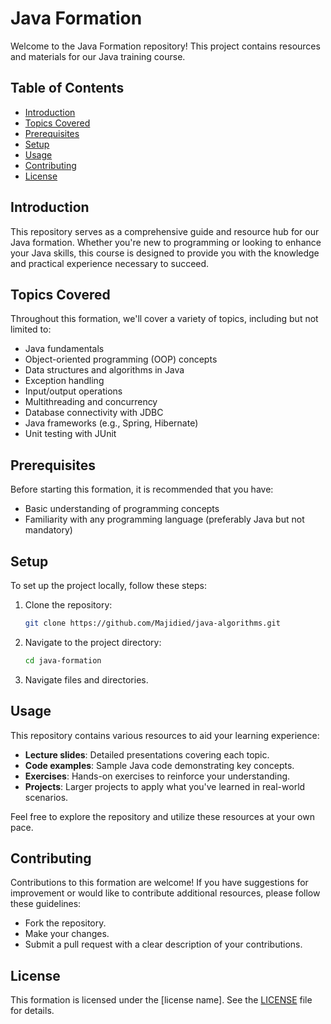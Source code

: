 # Java Formation

Welcome to the Java Formation repository! This project contains resources and materials for our Java training course.

## Table of Contents

- [Introduction](#introduction)
- [Topics Covered](#topics-covered)
- [Prerequisites](#prerequisites)
- [Setup](#setup)
- [Usage](#usage)
- [Contributing](#contributing)
- [License](#license)

## Introduction

This repository serves as a comprehensive guide and resource hub for our Java formation. Whether you're new to programming or looking to enhance your Java skills, this course is designed to provide you with the knowledge and practical experience necessary to succeed.

## Topics Covered

Throughout this formation, we'll cover a variety of topics, including but not limited to:

- Java fundamentals
- Object-oriented programming (OOP) concepts
- Data structures and algorithms in Java
- Exception handling
- Input/output operations
- Multithreading and concurrency
- Database connectivity with JDBC
- Java frameworks (e.g., Spring, Hibernate)
- Unit testing with JUnit

## Prerequisites

Before starting this formation, it is recommended that you have:

- Basic understanding of programming concepts
- Familiarity with any programming language (preferably Java but not mandatory)

## Setup

To set up the project locally, follow these steps:

1. Clone the repository:

    ```bash
    git clone https://github.com/Majidied/java-algorithms.git
    ```

2. Navigate to the project directory:

    ```bash
    cd java-formation
    ```

3. Navigate files and directories.

## Usage

This repository contains various resources to aid your learning experience:

- **Lecture slides**: Detailed presentations covering each topic.
- **Code examples**: Sample Java code demonstrating key concepts.
- **Exercises**: Hands-on exercises to reinforce your understanding.
- **Projects**: Larger projects to apply what you've learned in real-world scenarios.

Feel free to explore the repository and utilize these resources at your own pace.

## Contributing

Contributions to this formation are welcome! If you have suggestions for improvement or would like to contribute additional resources, please follow these guidelines:

- Fork the repository.
- Make your changes.
- Submit a pull request with a clear description of your contributions.

## License

This formation is licensed under the [license name]. See the [LICENSE](LICENSE) file for details.
